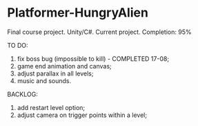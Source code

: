 # Platformer-HungryAlien
Final course project. Unity/C#. Current project. Completion: 95%

TO DO: 
1. fix boss bug (impossible to kill) - COMPLETED 17-08; 
2. game end animation and canvas; 
3. adjust parallax in all levels;
4. music and sounds.

BACKLOG: 
1. add restart level option; 
2. adjust camera on trigger points within a level;
